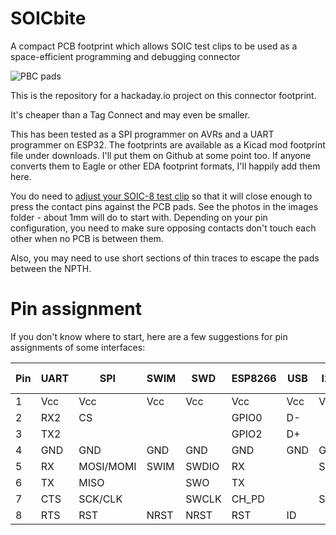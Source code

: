 # SOICbite
A compact PCB footprint which allows SOIC test clips to be used as a space-efficient programming and debugging connector

![PBC pads](https://github.com/SimonMerrett/SOICbite/blob/master/images/SOICbite_pads.jpg)

This is the repository for a hackaday.io project on this connector footprint.

It's cheaper than a Tag Connect and may even be smaller. 

This has been tested as a SPI programmer on AVRs and a UART programmer on ESP32. 
The footprints are available as a Kicad mod footprint file under downloads. I'll put them on Github at some point too. If anyone converts them to Eagle or other EDA footprint formats, I'll happily add them here. 

You do need to [adjust your SOIC-8 test clip](https://github.com/SimonMerrett/SOICbite/blob/master/HOWTO_mod_clip.md) so that it will close enough to press the contact pins against the PCB pads. See the photos in the images folder - about 1mm will do to start with. Depending on your pin configuration, you need to make sure opposing contacts don't touch each other when no PCB is between them. 

Also, you may need to use short sections of thin traces to escape the pads between the NPTH.

# Pin assignment

If you don't know where to start, here are a few suggestions for pin assignments of some interfaces:

| Pin | UART | SPI       | SWIM | SWD   | ESP8266 | USB | I2C | PIC ICSP | JTAG |
| --- | ---- | --------- | ---- | ----- | ----------- | --- | --- | -------- | ---- |
| 1   | Vcc  | Vcc       | Vcc  | Vcc   | Vcc         | Vcc | Vcc | Vcc      | Vcc  |
| 2   | RX2  | CS        |      |       | GPIO0       | D-  |     | Vpp      | TMS  |
| 3   | TX2  |           |      |       | GPIO2       | D+  |     |          | TCK  |
| 4   | GND  | GND       | GND  | GND   | GND         | GND | GND | GND      | GND  |
| 5   | RX   | MOSI/MOMI | SWIM | SWDIO | RX          |     | SDA | DAT      | TDI  |
| 6   | TX   | MISO      |      | SWO   | TX          |     |     | AUX      | TDO  |
| 7   | CTS  | SCK/CLK   |      | SWCLK | CH_PD       |     | SCL | CLK      | RTCK |
| 8   | RTS  | RST       | NRST | NRST  | RST         | ID  |     |          | NRST |
